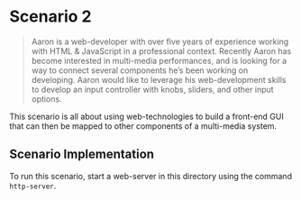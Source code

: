 # Scenario 2

> Aaron is a web-developer with over five years of experience working with HTML & JavaScript in a professional context. Recently Aaron has become interested in multi-media performances, and is looking for a way to connect several components he’s been working on developing. Aaron would like to leverage his web-development skills to develop an input controller with knobs, sliders, and other input options.

This scenario is all about using web-technologies to build a front-end GUI that can then be mapped to other components of a multi-media system.

## Scenario Implementation

To run this scenario, start a web-server in this directory using the command `http-server`.
